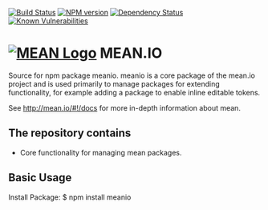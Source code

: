 [![Build Status](https://travis-ci.org/linnovate/meanio.svg)](https://travis-ci.org/linnovate/meanio)
[![NPM version](https://badge.fury.io/js/meanio.svg)](http://badge.fury.io/js/meanio)
[![Dependency Status](https://david-dm.org/linnovate/meanio.svg)](https://david-dm.org/linnovate/meanio)
[![Known Vulnerabilities](https://snyk.io/test/github/linnovate/meanio/badge.svg)](https://snyk.io/test/github/linnovate/meanio)
# [![MEAN Logo](http://mean.io/system/assets/img/logos/meanlogo.png)](http://mean.io/) MEAN.IO


Source for npm package meanio. meanio is a core package of the mean.io project and is used primarily to manage packages for extending functionality, for example adding a package to enable inline editable tokens.

See http://mean.io/#!/docs for more in-depth information about mean.

## The repository contains
* Core functionality for managing mean packages.

## Basic Usage

  Install Package:
    $ npm install meanio

